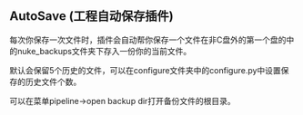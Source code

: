 ## AutoSave (工程自动保存插件)

每次你保存一次文件时，插件会自动帮你保存一个文件在非C盘外的第一个盘的中的nuke_backups文件夹下存入一份你的当前文件。

默认会保留5个历史的文件，可以在configure文件夹中的configure.py中设置保存的历史文件个数。

可以在菜单pipeline->open backup dir打开备份文件的根目录。